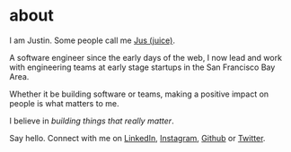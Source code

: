 # about

I am Justin. Some people call me [Jus (juice)](https://en.wiktionary.org/wiki/jus).

A software engineer since the early days of the web, I now lead and work with engineering teams at early stage startups in the San Francisco Bay Area.

Whether it be building software or teams, making a positive impact on people is what matters to me.

I believe in _building things that really matter_.

Say hello. Connect with me on [LinkedIn](https://www.linkedin.com/in/justinqlaw), [Instagram](https://instagram.com/jusx), [Github](https://github.com/jusx) or [Twitter](https://twitter.com/jusx). 

